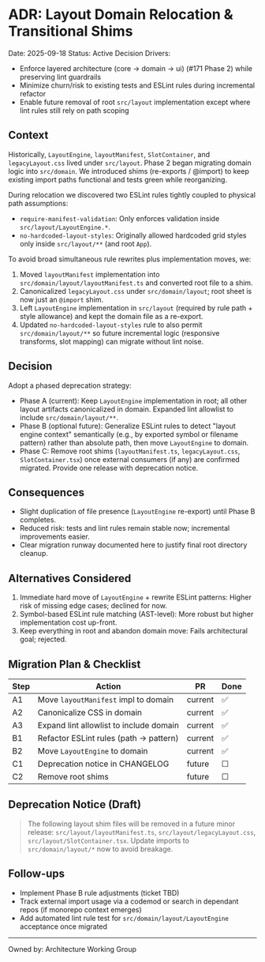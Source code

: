 # ADR: Layout Domain Relocation & Transitional Shims

Date: 2025-09-18
Status: Active
Decision Drivers:
- Enforce layered architecture (core → domain → ui) (#171 Phase 2) while preserving lint guardrails
- Minimize churn/risk to existing tests and ESLint rules during incremental refactor
- Enable future removal of root `src/layout` implementation except where lint rules still rely on path scoping

## Context
Historically, `LayoutEngine`, `layoutManifest`, `SlotContainer`, and `legacyLayout.css` lived under `src/layout`. Phase 2 began migrating domain logic into `src/domain`. We introduced shims (re-exports / @import) to keep existing import paths functional and tests green while reorganizing.

During relocation we discovered two ESLint rules tightly coupled to physical path assumptions:
- `require-manifest-validation`: Only enforces validation inside `src/layout/LayoutEngine.*`.
- `no-hardcoded-layout-styles`: Originally allowed hardcoded grid styles only inside `src/layout/**` (and root `App`).

To avoid broad simultaneous rule rewrites plus implementation moves, we:
1. Moved `layoutManifest` implementation into `src/domain/layout/layoutManifest.ts` and converted root file to a shim.
2. Canonicalized `legacyLayout.css` under `src/domain/layout`; root sheet is now just an `@import` shim.
3. Left `LayoutEngine` implementation in `src/layout` (required by rule path + style allowance) and kept the domain file as a re-export.
4. Updated `no-hardcoded-layout-styles` rule to also permit `src/domain/layout/**` so future incremental logic (responsive transforms, slot mapping) can migrate without lint noise.

## Decision
Adopt a phased deprecation strategy:
- Phase A (current): Keep `LayoutEngine` implementation in root; all other layout artifacts canonicalized in domain. Expanded lint allowlist to include `src/domain/layout/**`.
- Phase B (optional future): Generalize ESLint rules to detect "layout engine context" semantically (e.g., by exported symbol or filename pattern) rather than absolute path, then move `LayoutEngine` to domain.
- Phase C: Remove root shims (`layoutManifest.ts`, `legacyLayout.css`, `SlotContainer.tsx`) once external consumers (if any) are confirmed migrated. Provide one release with deprecation notice.

## Consequences
- Slight duplication of file presence (`LayoutEngine` re-export) until Phase B completes.
- Reduced risk: tests and lint rules remain stable now; incremental improvements easier.
- Clear migration runway documented here to justify final root directory cleanup.

## Alternatives Considered
1. Immediate hard move of `LayoutEngine` + rewrite ESLint patterns: Higher risk of missing edge cases; declined for now.
2. Symbol-based ESLint rule matching (AST-level): More robust but higher implementation cost up-front.
3. Keep everything in root and abandon domain move: Fails architectural goal; rejected.

## Migration Plan & Checklist
| Step | Action | PR | Done |
|------|--------|----|------|
| A1 | Move `layoutManifest` impl to domain | current | ✅ |
| A2 | Canonicalize CSS in domain | current | ✅ |
| A3 | Expand lint allowlist to include domain | current | ✅ |
| B1 | Refactor ESLint rules (path → pattern) | current | ✅ |
| B2 | Move `LayoutEngine` to domain | current | ✅ |
| C1 | Deprecation notice in CHANGELOG | future | ☐ |
| C2 | Remove root shims | future | ☐ |

## Deprecation Notice (Draft)
> The following layout shim files will be removed in a future minor release: `src/layout/layoutManifest.ts`, `src/layout/legacyLayout.css`, `src/layout/SlotContainer.tsx`. Update imports to `src/domain/layout/*` now to avoid breakage.

## Follow-ups
- Implement Phase B rule adjustments (ticket TBD)
- Track external import usage via a codemod or search in dependant repos (if monorepo context emerges)
- Add automated lint rule test for `src/domain/layout/LayoutEngine` acceptance once migrated

---
Owned by: Architecture Working Group
